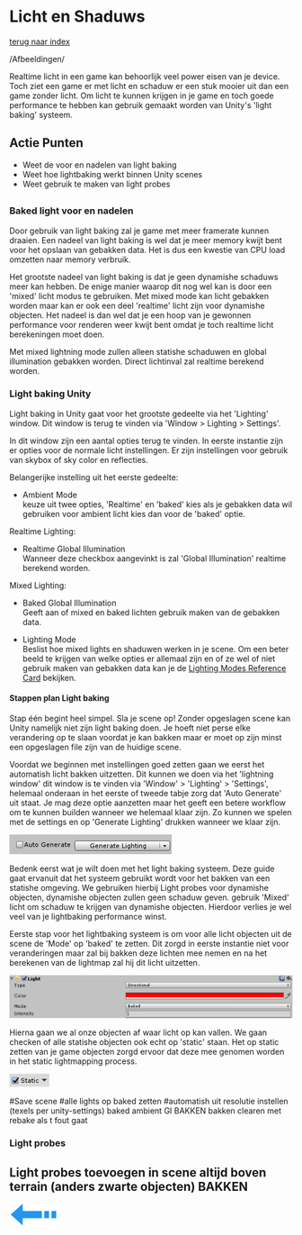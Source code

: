 # Licht en Shaduws
[terug naar index](/Index.md#unity-settings)  

/Afbeeldingen/

Realtime licht in een game kan behoorlijk veel power eisen van je device. Toch ziet een game er met licht en schaduw er een stuk mooier uit 
dan een game zonder licht. Om licht te kunnen krijgen in je game en toch goede performance te hebben kan gebruik gemaakt worden van Unity's 
'light baking' systeem.  

## Actie Punten
* Weet de voor en nadelen van light baking
* Weet hoe lightbaking werkt binnen Unity scenes
* Weet gebruik te maken van light probes
##  

### Baked light voor en nadelen 

Door gebruik van light baking zal je game met meer framerate kunnen draaien. Een nadeel van light baking is wel dat je meer memory kwijt bent voor 
het opslaan van gebakken data. Het is dus een kwestie van CPU load omzetten naar memory verbruik.

Het grootste nadeel van light baking is dat je geen dynamishe schaduws meer kan hebben. De enige manier waarop dit nog wel kan is door een 'mixed' 
licht modus te gebruiken. Met mixed mode kan licht gebakken worden maar kan er ook een deel 'realtime' licht zijn voor dynamishe objecten. Het nadeel 
is dan wel dat je een hoop van je gewonnen performance voor renderen weer kwijt bent omdat je toch realtime licht berekeningen moet doen.

Met mixed lightning mode zullen alleen statishe schaduwen en global illumination gebakken worden. Direct lichtinval zal realtime berekend worden.  

### Light baking Unity

Light baking in Unity gaat voor het grootste gedeelte via het 'Lighting' window. Dit window is terug te vinden via 'Window > Lighting > Settings'.  

In dit window zijn een aantal opties terug te vinden. In eerste instantie zijn er opties voor de normale licht instellingen. Er zijn instellingen 
voor gebruik van skybox of sky color en reflecties.  

Belangerijke instelling uit het eerste gedeelte:  
* Ambient Mode  
keuze uit twee opties, 'Realtime' en 'baked' kies als je gebakken data wil gebruiken voor ambient licht kies dan voor de 'baked' optie.

Realtime Lighting:   
* Realtime Global Illumination  
Wanneer deze checkbox aangevinkt is zal 'Global Illumination' realtime berekend worden.

Mixed Lighting:   
* Baked Global Illumination  
Geeft aan of mixed en baked lichten gebruik maken van de gebakken data.  

* Lighting Mode  
Beslist hoe mixed lights en shaduwen werken in je scene. Om een beter beeld te krijgen van welke opties er allemaal zijn en of ze wel of niet gebruik 
maken van gebakken data kan je de [Lighting Modes Reference Card](/UnitySettings/LightingModesCard.md) bekijken.  

#### Stappen plan Light baking  

Stap één begint heel simpel. Sla je scene op! Zonder opgeslagen scene kan Unity namelijk niet zijn light baking doen. Je hoeft niet perse elke verandering op te slaan 
voordat je kan bakken maar er moet op zijn minst een opgeslagen file zijn van de huidige scene.  

Voordat we beginnen met instellingen goed zetten gaan we eerst het automatish licht bakken uitzetten. Dit kunnen we doen via het 'lightning window' 
dit window is te vinden via 'Window' > 'Lighting' > 'Settings', helemaal onderaan in het eerste of tweede tabje zorg dat 'Auto Generate' uit staat. 
Je mag deze optie aanzetten maar het geeft een betere workflow om te kunnen builden wanneer we helemaal klaar zijn. Zo kunnen we spelen met de 
settings en op 'Generate Lighting' drukken wanneer we klaar zijn.  

![LichtShaduw_AutoGenerate](/Afbeeldingen/LichtShaduw_AutoGenerate.png)  

Bedenk eerst wat je wilt doen met het light baking systeem. Deze guide gaat ervanuit dat het systeem gebruikt wordt voor het bakken van een statishe 
omgeving. We gebruiken hierbij Light probes voor dynamishe objecten, dynamishe objecten zullen geen schaduw geven. gebruik 'Mixed' licht om schaduw 
te krijgen van dynamishe objecten. Hierdoor verlies je wel veel van je lightbaking performance winst.

Eerste stap voor het lightbaking systeem is om voor alle licht objecten uit de scene de 'Mode' op 'baked' te zetten. Dit zorgd in eerste instantie 
niet voor veranderingen maar zal bij bakken deze lichten mee nemen en na het berekenen van de lightmap zal hij dit licht uitzetten.  

![LichtShaduw_BakedMode](/Afbeeldingen/LichtShaduw_BakedMode.png)  

Hierna gaan we al onze objecten af waar licht op kan vallen. We gaan checken of alle statishe objecten ook echt op 'static' staan. Het op static 
zetten van je game objecten zorgd ervoor dat deze mee genomen worden in het static lightmapping process. 

![LichShaduw_StaticObjects](/Afbeeldingen/LichShaduw_StaticObjects.png)  



#Save scene
#alle lights op baked zetten 
#automatish uit
resolutie instellen (texels per unity-settings)
baked ambient GI
BAKKEN
bakken clearen met rebake als t fout gaat

### Light probes

Light probes toevoegen in scene
altijd boven terrain (anders zwarte objecten)
BAKKEN
---
[![Last Page](/Afbeeldingen/Arrow_back_small.png)](/UnitySettings/Physics.md)